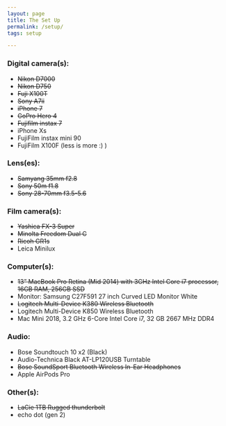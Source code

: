 ```yaml
---
layout: page
title: The Set Up 
permalink: /setup/
tags: setup

---
```


### Digital camera(s): 
- <s>Nikon D7000</s>
- <s>Nikon D750</s>
- <s>Fuji X100T</s>
- <s>Sony A7ii</s>
- <s>iPhone 7 </s>
- <s>GoPro Hero 4</s>
- <s>Fujifilm instax 7</s>
- iPhone Xs
- FujiFilm instax mini 90
- FujiFilm X100F (less is more :) )

### Lens(es):
- <s>Samyang 35mm f2.8</s>
- <s>Sony 50m f1.8</s>
- <s>Sony 28-70mm f3.5-5.6</s>

### Film camera(s): 
- <s>Yashica FX-3 Super</s> 
- <s>Minolta Freedom Dual C</s>
- <s>Ricoh GR1s</s>
- Leica Minilux

### Computer(s): 
- <s>13” MacBook Pro Retina (Mid 2014) with 3GHz Intel Core i7 processor, 16GB RAM, 256GB SSD</s>
- Monitor: Samsung C27F591 27 inch Curved LED Monitor White
- <s>Logitech Multi-Device K380 Wireless Bluetooth</s>
- Logitech Multi-Device K850 Wireless Bluetooth
- Mac Mini 2018, 3.2 GHz 6-Core Intel Core i7, 32 GB 2667 MHz DDR4

### Audio: 
- Bose Soundtouch 10 x2 (Black)
- Audio-Technica Black AT-LP120USB Turntable
- <s>Bose SoundSport Bluetooth Wireless In-Ear Headphones</s>
- Apple AirPods Pro

### Other(s): 
- <s>LaCie 1TB Rugged thunderbolt</s>
- echo dot (gen 2)
